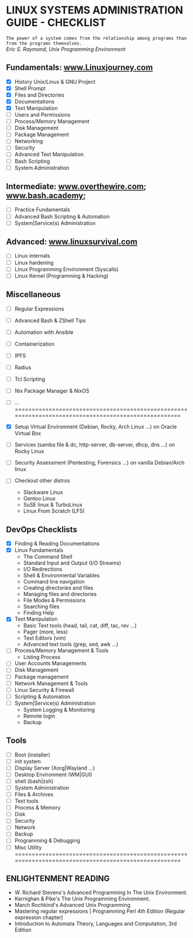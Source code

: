 # LINUX SYSTEMS ADMINISTRATION GUIDE - CHECKLIST

`The power of a system comes from the relationship among programs than from the programs themselves.`
<br/>_Eric S. Raymond, Unix Programming Environment_

## Fundamentals: www.Linuxjourney.com
* [x] History Unix/Linux & GNU Project
* [x] Shell Prompt
* [x] Files and Directories
* [x] Documentations
* [x] Text Manipulation
* [ ] Users and Permissions
* [ ] Process/Memory Management
* [ ] Disk Management
* [ ] Package Management
* [ ] Networking
* [ ] Security
* [ ] Advanced Text Manipulation
* [ ] Bash Scripting
* [ ] System Administration

## Intermediate: www.overthewire.com; www.bash.academy;
* [ ] Practice Fundamentals
* [ ] Advanced Bash Scripting & Automation
* [ ] System|Service(s) Administration

## Advanced: www.linuxsurvival.com
* [ ] Linux internals
* [ ] Linux hardening
* [ ] Linux Programming Environment (Syscalls)
* [ ] Linux Kernel (Programming & Hacking)

## Miscellaneous
* [ ] Regular Expressions
* [ ] Advanced Bash & ZShell Tips
* [ ] Automation with Ansible
* [ ] Containerization
* [ ] IPFS
* [ ] Radius
* [ ] Tcl Scripting
* [ ] Nix Package Manager & NixOS
* [ ] ...
====================================================================================================

* [x] Setup Virtual Environment (Debian, Rocky, Arch Linux ...) on Oracle Virtual Box
* [ ] Services (samba file & dc, http-server, db-server, dhcp, dns ...) on Rocky Linux
* [ ] Security Assessment (Pentesting, Forensics ...) on vanilla Debian/Arch linux
* [ ] Checkout other distros
    - Slackware Linux
    - Gentoo Linux
    - SuSE linux & TurboLinux
    - Linux From Scratch (LFS)

## DevOps Checklists
* [x] Finding & Reading Documentations
* [x] Linux Fundamentals
    - The Command Shell
    - Standard Input and Output (I/O Streams)
    - I/O Redirections
    - Shell & Environmental Variables
    - Command line navigation
    - Creating directories and files
    - Managing files and directories
    - File Modes & Permissions
    - Searching files
    - Finding Help
* [x] Text Manipulation
    - Basic Text tools (head, tail, cat, diff, tac, rev ...)
    - Pager (more, less)
    - Text Editors (vim)
    - Advanced text tools (grep, sed, awk ...)
* [ ] Process/Memory Management & Tools
    - Listing Process
* [ ] User Accounts Managements
* [ ] Disk Management
* [ ] Package management
* [ ] Network Management & Tools
* [ ] Linux Security & Firewall
* [ ] Scripting & Automation
* [ ] System|Service(s) Administration
    - System Logging & Monitoring
    - Remote login
    - Backup

## Tools
* [ ] Boot (installer)
* [ ] init system
* [ ] Display Server (Xorg|Wayland ...)
* [ ] Desktop Environment (WM|GUI)
* [ ] shell (bash|zsh)
* [ ] System Administration
* [ ] Files & Archives
* [ ] Text tools
* [ ] Process & Memory
* [ ] Disk
* [ ] Security
* [ ] Network
* [ ] Backup
* [ ] Programming & Debugging
* [ ] Misc Utility
====================================================================================================

## ENLIGHTENMENT READING
* W. Richard Stevens's Advanced Programming In The Unix Environment.
* Kernighan & Pike's The Unix Programming Environment.
* March Rochkind's Advanced Unix Programming
* Mastering regular expressions | Programming Perl 4th Edition (Regular expression chapter)
* Introduction to Automata Theory, Languages and Computation, 3rd Edition
